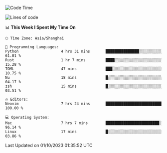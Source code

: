 <!--START_SECTION:waka-->
![Code Time](http://img.shields.io/badge/Code%20Time-1%2C626%20hrs%2013%20mins-blue)

![Lines of code](https://img.shields.io/badge/From%20Hello%20World%20I%27ve%20Written-288.7%20thousand%20lines%20of%20code-blue)

📊 **This Week I Spent My Time On** 

```text
🕑︎ Time Zone: Asia/Shanghai

💬 Programming Languages: 
Python                   4 hrs 31 mins       ███████████████░░░░░░░░░░   61.01 % 
Rust                     1 hr 7 mins         ████░░░░░░░░░░░░░░░░░░░░░   15.28 % 
TOML                     47 mins             ███░░░░░░░░░░░░░░░░░░░░░░   10.75 % 
Nu                       18 mins             █░░░░░░░░░░░░░░░░░░░░░░░░   04.17 % 
zsh                      15 mins             █░░░░░░░░░░░░░░░░░░░░░░░░   03.51 % 

🔥 Editors: 
Neovim                   7 hrs 24 mins       █████████████████████████   100.00 % 

💻 Operating System: 
Mac                      7 hrs 7 mins        ████████████████████████░   96.14 % 
Linux                    17 mins             █░░░░░░░░░░░░░░░░░░░░░░░░   03.86 % 
```


 Last Updated on 01/10/2023 01:35:52 UTC
<!--END_SECTION:waka-->
